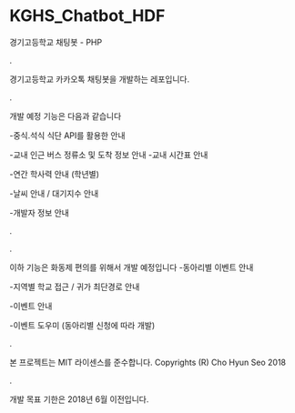 # KGHS_Chatbot_HDF
경기고등학교 채팅봇 - PHP 

.

경기고등학교 카카오톡 채팅봇을 개발하는 레포입니다.

.

개발 예정 기능은 다음과 같습니다

-중식.석식 식단 API를 활용한 안내

-교내 인근 버스 정류소 및 도착 정보 안내
-교내 시간표 안내

-연간 학사력 안내 (학년별)

-날씨 안내 / 대기지수 안내

-개발자 정보 안내

.

.


이하 기능은 화동제 편의를 위해서 개발 예정입니다
-동아리별 이벤트 안내

-지역별 학교 접근 / 귀가 최단경로 안내

-이벤트 안내

-이벤트 도우미 (동아리별 신청에 따라 개발)

.

본 프로젝트는 MIT 라이센스를 준수합니다. 
Copyrights (R) Cho Hyun Seo 2018

.

개발 목표 기한은 2018년 6월 이전입니다. 

